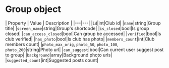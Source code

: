 # Group object

| Property | Value | Description |
|---|---|
|`id`|int|Club id|
|`name`|string|Group title|
|`screen_name`|string|Group's shortcode|
|`is_closed`|bool|Is group closed|
|`can_access_closed`|bool|Can group be accessed|
|`verified`|bool|Is club verified|
|`has_photo`|bool|Is club has photo|
|`members_count`|int|Club members count|
|`photo_max_orig`, `photo_50`, `photo_100`, `photo_200`|string|Photo url|
|`can_suggest`|bool|Can current user suggest post to group|
|`background`|array|Background photo urls|
|`suggested_count`|int|Suggested posts count|
